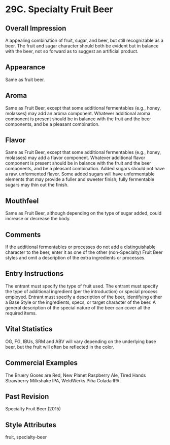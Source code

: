# 29C. Specialty Fruit Beer

## Overall Impression

A appealing combination of fruit, sugar, and beer, but still recognizable as a beer. The fruit and sugar character should both be evident but in balance with the beer, not so forward as to suggest an artificial product.

## Appearance

Same as fruit beer.

## Aroma

Same as Fruit Beer, except that some additional fermentables (e.g., honey, molasses) may add an aroma component. Whatever additional aroma component is present should be in balance with the fruit and the beer components, and be a pleasant combination.

## Flavor

Same as Fruit Beer, except that some additional fermentables (e.g., honey, molasses) may add a flavor component. Whatever additional flavor component is present should be in balance with the fruit and the beer components, and be a pleasant combination. Added sugars should not have a raw, unfermented flavor. Some added sugars will have unfermentable elements that may provide a fuller and sweeter finish; fully fermentable sugars may thin out the finish.

## Mouthfeel

Same as Fruit Beer, although depending on the type of sugar added, could increase or decrease the body.

## Comments

If the additional fermentables or processes do not add a distinguishable character to the beer, enter it as one of the other (non-Specialty) Fruit Beer styles and omit a description of the extra ingredients or processes.

## Entry Instructions

The entrant must specify the type of fruit used. The entrant must specify the type of additional ingredient (per the introduction) or special process employed. Entrant must specify a description of the beer, identifying either a Base Style or the ingredients, specs, or target character of the beer. A general description of the special nature of the beer can cover all the required items.

## Vital Statistics

OG, FG, IBUs, SRM and ABV will vary depending on the underlying base beer, but the fruit will often be reflected in the color.

## Commercial Examples

The Bruery Goses are Red, New Planet Raspberry Ale, Tired Hands Strawberry Milkshake IPA, WeldWerks Piña Colada IPA.

## Past Revision

Specialty Fruit Beer (2015)

## Style Attributes

fruit, specialty-beer